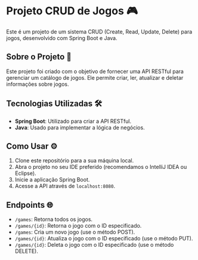 # Projeto CRUD de Jogos 🎮

Este é um projeto de um sistema CRUD (Create, Read, Update, Delete) para jogos, desenvolvido com Spring Boot e Java.

## Sobre o Projeto 🎯

Este projeto foi criado com o objetivo de fornecer uma API RESTful para gerenciar um catálogo de jogos. Ele permite criar, ler, atualizar e deletar informações sobre jogos.

## Tecnologias Utilizadas 🛠️

- **Spring Boot**: Utilizado para criar a API RESTful.
- **Java**: Usado para implementar a lógica de negócios.

## Como Usar ⚙️

1. Clone este repositório para a sua máquina local.
2. Abra o projeto no seu IDE preferido (recomendamos o IntelliJ IDEA ou Eclipse).
3. Inicie a aplicação Spring Boot.
4. Acesse a API através de `localhost:8080`.

## Endpoints 🌐

- `/games`: Retorna todos os jogos.
- `/games/{id}`: Retorna o jogo com o ID especificado.
- `/games`: Cria um novo jogo (use o método POST).
- `/games/{id}`: Atualiza o jogo com o ID especificado (use o método PUT).
- `/games/{id}`: Deleta o jogo com o ID especificado (use o método DELETE).
